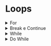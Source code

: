 # Loops 
<details>
<summary>For</summary>

Esse comando permite que um bloco de comando seja executado enquanto uma condição seja verdadeira.

A estrutura dele é:

`for ( bloco de inicialização; expressão booleana de validadção; bloco de atualização) {}`

`for(int i = 0; i > array.lenth(); i ++) {}`

- Primeiro declaramos a variável contadora (`i`).
- Segundo deramos a condição de parada do loop, para que não rode infinitamente.
- Por fim, colocamos a regra de incremento do contador, para que saia do loop eventalmente. Essa regra pode ser de incremente ou decremento.

exemplo: 
```java
public class ForLoop {
    public static void main(String[] args) throws Exception {

        for (int i = 1; i <= 20; i++) {
            System.out.println(i + " Carneirinho");
        }
    }
}

```

### Podemos usar o for para arrays
É uma das formas mais usadas.
Onde a expressão booleana esta atrelada a um array.
exemplo:

```java
String alunos[] = { "Ana", "Bruno", "Catia", "Danilo", "Estela", "Fabiana", "Gustavo" };

for (int i = 0; i < alunos.length; i++) {
            System.out.println("O aluno de index " + i + " é: " + alunos[i]);
        }

```

### Foreach
 Foreach esta fortemente relacioando com um senário onde contenha um array e assim, a iteração é baseada aos elementos desse arrau/coleção.
 
 É uma forma reduzida de fazer o loop padrão
Exemplo: 
```java
String alunos[] = { "Ana", "Bruno", "Catia", "Danilo", "Estela", "Fabiana", "Gustavo" };

for( String aluno : alunos){
    System.out.println("Aluno: "+ aluno);
}
```

</details>

<details>
<summary>Break e Continue</summary>

Break vai parar a execução de um bloco de comando, parar o loop.
Continue vai interromper somente a iteração atual do loop.

```java
public class BreakContinue {
    public static void main(String[] args) {

        for (int i = 1; i <= 5; i++) {
            if (i == 3) break;
            System.out.println(i);
        } // resultado : 1 e 2

         for (int i = 1; i <= 5; i++) {
            if(i == 3) continue;
            System.out.println(i);
        } // resultado : 1, 2, 4, 5
    }
}

```

</details>


<details>
<summary>While</summary>

O while determina que, enquanto uma condição for válida, o bloco de código será executado. 

o While testa a condição antes de executar o código, ou seja, se a condição for falsa de primeira, o bloco nem será executado.

```java
import java.util.concurrent.ThreadLocalRandom;

public class While {
    public static void main(String[] args) {
        double mesada = 50.0;
        while (mesada > 0) {
            double valorDoce = valorAleatorio();
            if(valorDoce > mesada)
            valorDoce = mesada;
            System.out.println("Valor do doce: " +valorDoce );
            mesada -= valorDoce;
        }
        System.out.println("Mesada: " + mesada);       
    }
    private static double valorAleatorio() {
        return ThreadLocalRandom.current().nextDouble(2, 8);
    }
}

```
</details>


<details>
<summary>Do While</summary>

`Do While` é muito semelhante ao While, porém ele tem detalhe, a execução é feita antes da condição, dessa forma, se o caso for falso na primeira iteração, o código será executado pelo menos uma vez.

</details>